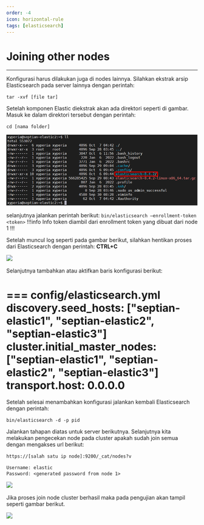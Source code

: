 ```yaml
---
order: -4
icon: horizontal-rule
tags: [elasticsearch]
---
```

# Joining other nodes
---

Konfigurasi harus dilakukan juga di nodes lainnya. Silahkan ekstrak arsip Elasticsearch pada server lainnya dengan perintah:
```
tar -xvf [file tar]
```

Setelah komponen Elastic diekstrak akan ada direktori seperti di gambar. Masuk ke dalam direktori tersebut dengan perintah:
```
cd [nama folder]
```

![](../static/images/5.png)

selanjutnya jalankan perintah berikut:
```bin/elasticsearch –enrollment-token <token>```
!!!info Info
token diambil dari enrollment token yang dibuat dari node 1
!!!

Setelah muncul log seperti pada gambar berikut, silahkan hentikan proses dari Elasticsearch dengan perintah:
**CTRL+C**

![](../static/images/6.png)

Selanjutnya tambahkan atau aktifkan baris konfigurasi berikut:

=== config/elasticsearch.yml
discovery.seed_hosts: ["septian-elastic1", "septian-elastic2", "septian-elastic3"]
cluster.initial_master_nodes: ["septian-elastic1", "septian-elastic2", "septian-elastic3"]
transport.host: 0.0.0.0
===

Setelah selesai menambahkan konfigurasi jalankan kembali Elasticsearch dengan perintah:
```
bin/elasticsearch -d -p pid
```

Jalankan tahapan diatas untuk server berikutnya. Selanjutnya kita melakukan pengecekan node pada cluster apakah sudah join semua dengan mengakses url berikut:
```
https://[salah satu ip node]:9200/_cat/nodes?v
```

```
Username: elastic
Password: <generated password from node 1>
```

![](../static/images/7.png)

Jika proses join node cluster berhasil maka pada pengujian akan tampil seperti gambar berikut.

![](../static/images/8.png)